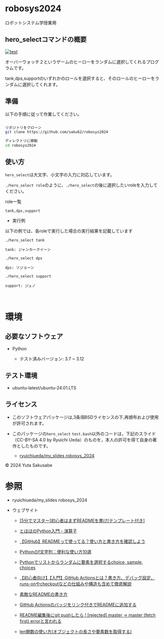 # robosys2024

ロボットシステム学授業用


## hero_selectコマンドの概要

[![test](https://github.com/saku62/robosys2024/actions/workflows/test.yml/badge.svg)](https://github.com/saku62/robosys2024/actions/workflows/test.yml)

オーバーウォッチ２というゲームのヒーローをランダムに選択してくれるプログラムです。  

tank,dps,supportのいずれかのロールを選択すると、そのロールのヒーローをランダムに選択してくれます。


## 準備

以下の手順に従って作業してください。  

```bash

リポジトリをクローン
git clone https://github.com/saku62/robosys2024

ディレクトリに移動
cd robosys2024
```


## 使い方  

```hero_select```は大文字、小文字の入力に対応しています。  

```./hero_select role```のように、```./hero_select```の後に選択したいroleを入力してください。  

role一覧   　

```tank,dps,support```  


- 実行例

以下の例では、各roleで実行した場合の実行結果を記載しています  
```
./hero_select tank

tank: ジャンカークイーン
```

```
./hero_select dps

dps: ソジョーン
```

```
./hero_select support

support: ジュノ
```  
　　

# 環境

## 必要なソフトウェア

- Python
  
  - テスト済みバージョン: 3.7 ~ 3.12

## テスト環境

- ubuntu-latest/ubuntu-24.01.LTS

## ライセンス

- このソフトウェアパッケージは,3条項BSDライセンスの下,再頒布および使用が許可されます。
  
- このパッケージの```hero_select``` ```test.bash```以外のコードは，下記のスライド（CC-BY-SA 4.0 by Ryuichi Ueda）のものを，本人の許可を得て自身の著作としたものです。
    - [ryuichiueda/my_slides robosys_2024](https://github.com/ryuichiueda/my_slides/tree/master/robosys_2024)

© 2024 Yuta Sakusabe


# 参照

- ryuichiueda/my_slides robosys_2024
- ウェブサイト

  - [[5分でマスター]初心者はまずREADMEを書け[テンプレート付き]]( https://qiita.com/Canard_engineer_c_cpp/items/81ce4e53881138dbf37f )
 
  - [とほほのPython入門 - 演算子]( https://www.tohoho-web.com/python/operators.html )
 
  - [【GitHub】READMEって使ってる？使い方と書き方を確認しよう]( https://style.potepan.com/articles/33682.html )
 
  - [Pythonのf文字列：便利な使い方10選]( https://qiita.com/Tadataka_Takahashi/items/1f667e11f80423e2dda1 )
 
  - [Pythonでリストからランダムに要素を選択するchoice, sample, choices]( https://note.nkmk.me/python-random-choice-sample-choices/ )
 
  - [【初心者向け】【入門】GitHub Actionsとは？書き方、デバッグ設定、runs-onやcheckoutなどの仕組みや構造も含めて徹底解説]( https://qiita.com/shun198/items/14cdba2d8e58ab96cf95 )
 
  - [素敵なREADMEの書き方]( https://qiita.com/koeri3/items/f85a617dcb6efebb2cab )
 
  - [GitHub Actionsのバッジをリンク付きでREADMEに追加する]( https://qiita.com/akameco/items/e474691964703033e18d )
 
  - [README編集後にgit pushしたら ! [rejected] master -> master (fetch first) errorと言われる]( https://qiita.com/zenfumi/items/7425b8e9a807659137ae )
 
  - [len関数の使い方(オブジェクトの長さや要素数を取得する)](https://www.javadrive.jp/python/function/index4.html)

